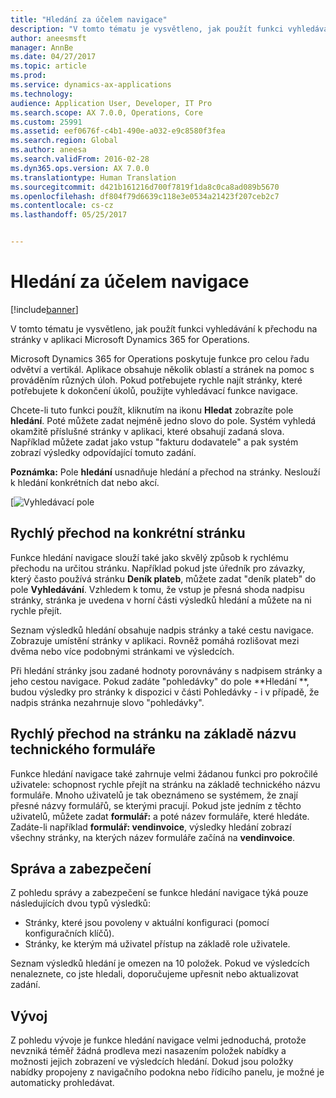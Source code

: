 ```yaml
---
title: "Hledání za účelem navigace"
description: "V tomto tématu je vysvětleno, jak použít funkci vyhledávání k přechodu na stránky v aplikaci Microsoft Dynamics 365 for Operations."
author: aneesmsft
manager: AnnBe
ms.date: 04/27/2017
ms.topic: article
ms.prod: 
ms.service: dynamics-ax-applications
ms.technology: 
audience: Application User, Developer, IT Pro
ms.search.scope: AX 7.0.0, Operations, Core
ms.custom: 25991
ms.assetid: eef0676f-c4b1-490e-a032-e9c8580f3fea
ms.search.region: Global
ms.author: aneesa
ms.search.validFrom: 2016-02-28
ms.dyn365.ops.version: AX 7.0.0
ms.translationtype: Human Translation
ms.sourcegitcommit: d421b161216d700f7819f1da8c0ca8ad089b5670
ms.openlocfilehash: df804f79d6639c118e3e0534a21423f207ceb2c7
ms.contentlocale: cs-cz
ms.lasthandoff: 05/25/2017


---
```


# <a name="navigation-search"></a>Hledání za účelem navigace

[!include[banner](../includes/banner.md)]


V tomto tématu je vysvětleno, jak použít funkci vyhledávání k přechodu na stránky v aplikaci Microsoft Dynamics 365 for Operations.

Microsoft Dynamics 365 for Operations poskytuje funkce pro celou řadu odvětví a vertikál. Aplikace obsahuje několik oblastí a stránek na pomoc s prováděním různých úloh. Pokud potřebujete rychle najít stránky, které potřebujete k dokončení úkolů, použijte vyhledávací funkce navigace. 

Chcete-li tuto funkci použít, kliknutím na ikonu **Hledat** zobrazíte pole **hledání**. Poté můžete zadat nejméně jedno slovo do pole. Systém vyhledá okamžitě příslušné stránky v aplikaci, které obsahují zadaná slova. Například můžete zadat jako vstup "fakturu dodavatele" a pak systém zobrazí výsledky odpovídající tomuto zadání. 

**Poznámka:** Pole **hledání** usnadňuje hledání a přechod na stránky. Neslouží k hledání konkrétních dat nebo akcí. 

[![Vyhledávací pole](media/navigation-search.png "Vyhledávací pole") 

## <a name="quickly-navigate-to-a-particular-page"></a>Rychlý přechod na konkrétní stránku
Funkce hledání navigace slouží také jako skvělý způsob k rychlému přechodu na určitou stránku. Například pokud jste úředník pro závazky, který často používá stránku **Deník plateb**, můžete zadat "deník plateb" do pole **Vyhledávání**. Vzhledem k tomu, že vstup je přesná shoda nadpisu stránky, stránka je uvedena v horní části výsledků hledání a můžete na ni rychle přejít. 

Seznam výsledků hledání obsahuje nadpis stránky a také cestu navigace. Zobrazuje umístění stránky v aplikaci. Rovněž pomáhá rozlišovat mezi dvěma nebo více podobnými stránkami ve výsledcích. 

Při hledání stránky jsou zadané hodnoty porovnávány s nadpisem stránky a jeho cestou navigace. Pokud zadáte "pohledávky" do pole **Hledání **, budou výsledky pro stránky k dispozici v části Pohledávky - i v případě, že nadpis stránka nezahrnuje slovo "pohledávky". 

## <a name="quickly-navigate-to-a-page-based-on-the-technical-form-name"></a>Rychlý přechod na stránku na základě názvu technického formuláře
Funkce hledání navigace také zahrnuje velmi žádanou funkci pro pokročilé uživatele: schopnost rychle přejít na stránku na základě technického názvu formuláře. Mnoho uživatelů je tak obeznámeno se systémem, že znají přesné názvy formulářů, se kterými pracují. Pokud jste jedním z těchto uživatelů, můžete zadat **formulář:** a poté název formuláře, které hledáte. Zadáte-li například **formulář: vendinvoice**, výsledky hledání zobrazí všechny stránky, na kterých název formuláře začíná na **vendinvoice**. 

## <a name="administration-and-security"></a>Správa a zabezpečení
Z pohledu správy a zabezpečení se funkce hledání navigace týká pouze následujících dvou typů výsledků:

-   Stránky, které jsou povoleny v aktuální konfiguraci (pomocí konfiguračních klíčů).
-   Stránky, ke kterým má uživatel přístup na základě role uživatele.

Seznam výsledků hledání je omezen na 10 položek. Pokud ve výsledcích nenaleznete, co jste hledali, doporučujeme upřesnit nebo aktualizovat zadání. 

## <a name="development"></a>Vývoj 
Z pohledu vývoje je funkce hledání navigace velmi jednoduchá, protože nevzniká téměř žádná prodleva mezi nasazením položek nabídky a možnosti jejich zobrazení ve výsledcích hledání. Dokud jsou položky nabídky propojeny z navigačního podokna nebo řídicího panelu, je možné je automaticky prohledávat. 


